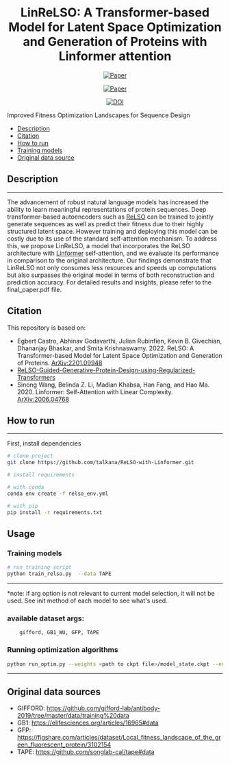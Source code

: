 
<div align="center">    
 
# LinReLSO: A Transformer-based Model for Latent Space Optimization and Generation of Proteins with Linformer attention
<!-- 
[![Paper](http://img.shields.io/badge/paper-arxiv.2006.06885.svg)](https://arxiv.org/abs/2201.09948)
[![Paper](http://img.shields.io/badge/paper-arxiv.2006.06885.svg)](https://arxiv.org/abs/2006.04768)
-->

[![Paper](https://img.shields.io/badge/arxiv-2201.09948-B31B1B.svg)](https://arxiv.org/abs/2201.09948)

[![Paper](https://img.shields.io/badge/arxiv-2006.04768-B31B1B.svg)](https://arxiv.org/abs/2006.04768)

[![DOI](https://zenodo.org/badge/436740631.svg)](https://zenodo.org/badge/latestdoi/436740631)
  
</div>

Improved Fitness Optimization Landscapes
for Sequence Design
- [Description](#Description)
- [Citation](#citation)
- [How to run   ](#how-to-run)
- [Training models](training-models)
- [Original data source](#Original-data-sources)


## Description
---
 The advancement of robust natural language models has increased the ability to learn meaningful representations of protein sequences. Deep transformer-based autoencoders such as [ReLSO](https://arxiv.org/abs/2201.09948) can be trained to jointly generate sequences as well as predict their fitness due to their highly structured latent space. However training and deploying this model can be costly due to its use of the standard self-attention mechanism. To address this, we propose LinReLSO, a model that incorporates the ReLSO architecture with [Linformer](https://arxiv.org/abs/2006.04768) self-attention, and we evaluate its performance in comparison to the original architecture. Our findings demonstrate that LinReLSO not only consumes less resources and speeds up computations but also surpasses the original model in terms of both reconstruction and prediction accuracy. For detailed results and insights, please refer to the final_paper.pdf file.

## Citation

This repository is based on:

* Egbert Castro, Abhinav Godavarthi, Julian Rubinfien, Kevin B. Givechian, Dhananjay Bhaskar, and Smita Krishnaswamy. 2022. ReLSO: A Transformer-based
Model for Latent Space Optimization and Generation of Proteins. [ArXiv:2201.09948](https://arxiv.org/abs/2201.09948)
* [ReLSO-Guided-Generative-Protein-Design-using-Regularized-Transformers](https://github.com/KrishnaswamyLab/ReLSO-Guided-Generative-Protein-Design-using-Regularized-Transformers)
* Sinong Wang, Belinda Z. Li, Madian Khabsa, Han Fang, and Hao Ma. 2020. Linformer: Self-Attention with Linear Complexity. [ArXiv:2006.04768](https://arxiv.org/abs/2006.04768)

## How to run   
---

First, install dependencies   
```bash
# clone project   
git clone https://github.com/talkana/ReLSO-with-Linformer.git

# install requirements

# with conda
conda env create -f relso_env.yml

# with pip
pip install -r requirements.txt
 ```   

## Usage

### Training models
 
 ```bash
# run training script
python train_relso.py  --data TAPE
```
---
*note: if arg option is not relevant to current model selection, it will not be used. See init method of each model to see what's used.

### available dataset args:

        gifford, GB1_WU, GFP, TAPE


### Running optimization algorithms 
 
 ```bash
python run_optim.py --weights <path to ckpt file>/model_state.ckpt --embeddings  <path to embeddings file>train_embeddings.npy --dataset gifford
```
---

## Original data sources

- GIFFORD: https://github.com/gifford-lab/antibody-2019/tree/master/data/training%20data
- GB1: https://elifesciences.org/articles/16965#data
- GFP: https://figshare.com/articles/dataset/Local_fitness_landscape_of_the_green_fluorescent_protein/3102154
- TAPE: https://github.com/songlab-cal/tape#data

